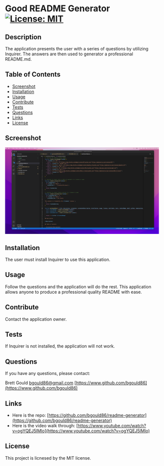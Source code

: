 # Good README Generator [![License: MIT](https://img.shields.io/badge/License-MIT-green.svg)](https://opensource.org/licenses/MIT)

## Description

The application presents the user with a series of questions by utilizing Inquirer. The answers are then used to generator a professional README.md.

## Table of Contents

- [Screenshot](#screenshot)
- [Installation](#installation)
- [Usage](#usage)
- [Contribute](#contribute)
- [Tests](#tests)
- [Questions](#questions)
- [Links](#links)
- [License](#license)

## Screenshot

![This README generator produces professional quality READMEs that include a screenshot of your application and displays a badge for the license used for your application.](./images/screenshot.png)

## Installation

The user must install Inquirer to use this application.

## Usage

Follow the questions and the application will do the rest. This application allows anyone to produce a professional quality README with ease.

## Contribute

Contact the application owner.

## Tests

If Inquirer is not installed, the application will not work.

## Questions

If you have any questions, please contact:

Brett Gould
bgould86@gmail.com
[https://www.github.com/bgould86](https://www.github.com/bgould86)

## Links

- Here is the repo: [https://github.com/bgould86/readme-generator](https://github.com/bgould86/readme-generator)
- Here is the video walk through: [https://www.youtube.com/watch?v=ogYQEJ5lMlo](https://www.youtube.com/watch?v=ogYQEJ5lMlo)

## License

This project is licnesed by the MIT license.
